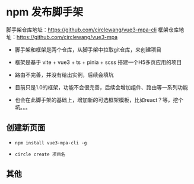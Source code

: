 
# npm 发布脚手架

脚手架仓库地址：https://github.com/circlewang/vue3-mpa-cli
框架仓库地址：https://github.com/circlewang/vue3-mpa

- 脚手架和框架是两个仓库，从脚手架中拉取git仓库，来创建项目
- 框架是基于 vite + vue3 + ts + pinia + scss 搭建一个H5多页应用的项目

- 路由不完善，并没有给出实例，后续会填坑
- 目前只是1.0的框架，功能不会很完善，后续会增加组件、路由等一系列功能
- 也会在此脚手架的基础上，增加新的可选框架模板，比如react？等，挖个坑。。。

## 创建新页面

- `npm install vue3-mpa-cli -g`

- `circle create 项目名`

## 其他
